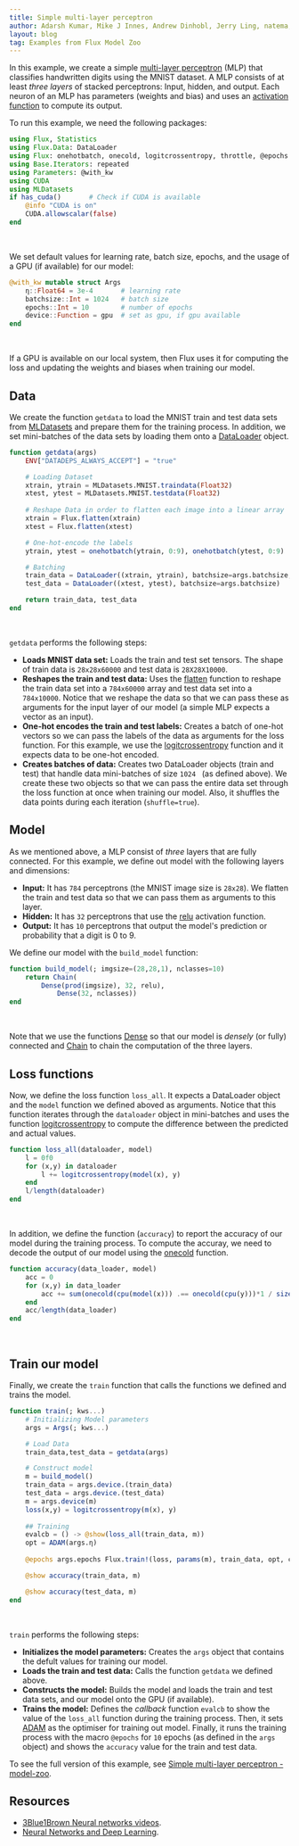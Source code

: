 ```yaml
---
title: Simple multi-layer perceptron
author: Adarsh Kumar, Mike J Innes, Andrew Dinhobl, Jerry Ling, natema, Zhang Shitian, Liliana Badillo, Dhairya Gandhi
layout: blog
tag: Examples from Flux Model Zoo
---
```


In this example, we create a simple [multi-layer perceptron](https://en.wikipedia.org/wiki/Multilayer_perceptron#:~:text=A%20multilayer%20perceptron%20(MLP)%20is,artificial%20neural%20network%20(ANN).&text=An%20MLP%20consists%20of%20at,uses%20a%20nonlinear%20activation%20function.) (MLP) that classifies handwritten digits using the MNIST dataset. A MLP consists of at least *three layers* of stacked perceptrons: Input, hidden, and output. Each neuron of an MLP has parameters (weights and bias) and uses an [activation function](https://en.wikipedia.org/wiki/Activation_function) to compute its output. 

To run this example, we need the following packages:

```julia
using Flux, Statistics
using Flux.Data: DataLoader
using Flux: onehotbatch, onecold, logitcrossentropy, throttle, @epochs
using Base.Iterators: repeated
using Parameters: @with_kw
using CUDA
using MLDatasets
if has_cuda()		# Check if CUDA is available
    @info "CUDA is on"
    CUDA.allowscalar(false)
end
```
<br>
 
We set default values for learning rate, batch size, epochs, and the usage of a GPU (if available) for our model:

```julia
@with_kw mutable struct Args
    η::Float64 = 3e-4       # learning rate
    batchsize::Int = 1024   # batch size
    epochs::Int = 10        # number of epochs
    device::Function = gpu  # set as gpu, if gpu available
end
```

<br>

If a GPU is available on our local system, then Flux uses it for computing the loss and updating the weights and biases when training our model.

## Data

We create the function `getdata` to load the MNIST train and test data sets from [MLDatasets](https://juliaml.github.io/MLDatasets.jl/latest/) and prepare them for the training process. In addition, we set mini-batches of the data sets by loading them onto a [DataLoader](https://fluxml.ai/Flux.jl/stable/data/dataloader/#Flux.Data.DataLoader) object. 

```julia
function getdata(args)
    ENV["DATADEPS_ALWAYS_ACCEPT"] = "true"

    # Loading Dataset	
    xtrain, ytrain = MLDatasets.MNIST.traindata(Float32)
    xtest, ytest = MLDatasets.MNIST.testdata(Float32)
	
    # Reshape Data in order to flatten each image into a linear array
    xtrain = Flux.flatten(xtrain)
    xtest = Flux.flatten(xtest)

    # One-hot-encode the labels
    ytrain, ytest = onehotbatch(ytrain, 0:9), onehotbatch(ytest, 0:9)

    # Batching
    train_data = DataLoader((xtrain, ytrain), batchsize=args.batchsize, shuffle=true)
    test_data = DataLoader((xtest, ytest), batchsize=args.batchsize)

    return train_data, test_data
end
```

<br>

`getdata` performs the following steps:

* **Loads MNIST data set:** Loads the train and test set tensors. The shape of train data is `28x28x60000` and test data is `28X28X10000`. 
* **Reshapes the train and test data:**  Uses the [flatten](https://fluxml.ai/Flux.jl/stable/models/layers/#Flux.flatten) function to reshape the train data set into a `784x60000` array and test data set into a `784x10000`. Notice that we reshape the data so that we can pass these as arguments for the input layer of our model (a simple MLP expects a vector as an input).
* **One-hot encodes the train and test labels:** Creates a batch of one-hot vectors so we can pass the labels of the data as arguments for the loss function. For this example, we use the [logitcrossentropy](https://fluxml.ai/Flux.jl/stable/models/losses/#Flux.Losses.logitcrossentropy) function and it expects data to be one-hot encoded. 
* **Creates batches of data:** Creates two DataLoader objects (train and test) that handle data mini-batches of size `1024 ` (as defined above). We create these two objects so that we can pass the entire data set through the loss function at once when training our model. Also, it shuffles the data points during each iteration (`shuffle=true`).

## Model

As we mentioned above, a MLP consist of *three* layers that are fully connected. For this example, we define out model with the following layers and dimensions: 

* **Input:** It has `784` perceptrons (the MNIST image size is `28x28`). We flatten the train and test data so that we can pass them as arguments to this layer.
* **Hidden:** It has `32` perceptrons that use the [relu](https://fluxml.ai/Flux.jl/stable/models/nnlib/#NNlib.relu) activation function.
* **Output:** It has `10` perceptrons that output the model's prediction or probability that a digit is 0 to 9. 


We define our model with the `build_model` function: 

```julia
function build_model(; imgsize=(28,28,1), nclasses=10)
    return Chain(
 	    Dense(prod(imgsize), 32, relu),
            Dense(32, nclasses))
end
```

<br>

Note that we use the functions [Dense](https://fluxml.ai/Flux.jl/stable/models/layers/#Flux.Dense) so that our model is *densely* (or fully) connected and [Chain](https://fluxml.ai/Flux.jl/stable/models/layers/#Flux.Chain) to chain the computation of the three layers.

## Loss functions

Now, we define the loss function `loss_all`. It expects a DataLoader object and the `model` function we defined aboved as arguments. Notice that this function iterates through the `dataloader` object in mini-batches and uses the function [logitcrossentropy](https://fluxml.ai/Flux.jl/stable/models/losses/#Flux.Losses.logitcrossentropy) to compute the difference between the predicted and actual values. 

```julia
function loss_all(dataloader, model)
    l = 0f0
    for (x,y) in dataloader
        l += logitcrossentropy(model(x), y)
    end
    l/length(dataloader)
end
```

<br>

In addition, we define the function (`accuracy`) to report the accuracy of our model during the training process. To compute the accuray, we need to decode the output of our model using the [onecold](https://fluxml.ai/Flux.jl/stable/data/onehot/#Flux.onecold) function. 

```julia
function accuracy(data_loader, model)
    acc = 0
    for (x,y) in data_loader
        acc += sum(onecold(cpu(model(x))) .== onecold(cpu(y)))*1 / size(x,2)
    end
    acc/length(data_loader)
end
```
<br>


## Train our model

Finally, we create the `train` function that calls the functions we defined and trains the model.

```julia
function train(; kws...)
    # Initializing Model parameters 
    args = Args(; kws...)

    # Load Data
    train_data,test_data = getdata(args)

    # Construct model
    m = build_model()
    train_data = args.device.(train_data)
    test_data = args.device.(test_data)
    m = args.device(m)
    loss(x,y) = logitcrossentropy(m(x), y)
    
    ## Training
    evalcb = () -> @show(loss_all(train_data, m))
    opt = ADAM(args.η)
		
    @epochs args.epochs Flux.train!(loss, params(m), train_data, opt, cb = evalcb)

    @show accuracy(train_data, m)

    @show accuracy(test_data, m)
end
```

<br>

`train` performs the following steps:

* **Initializes the model parameters:** Creates the `args` object that contains the defult values for training our model.
* **Loads the train and test data:** Calls the function `getdata` we defined above.
* **Constructs the model:** Builds the model and loads the train and test data sets, and our model  onto the GPU (if available).
* **Trains the model:** Defines the *callback* function `evalcb` to show the value of the `loss_all` function during the training process. Then, it sets [ADAM](https://fluxml.ai/Flux.jl/stable/training/optimisers/#Flux.Optimise.ADAM) as the optimiser for training out model. Finally, it runs the training process with the macro `@epochs` for `10` epochs (as defined in the `args` object) and shows the `accuracy` value for the train and test data.


To see the full version of this example, see [Simple multi-layer perceptron - model-zoo](https://github.com/FluxML/model-zoo/blob/master/vision/mlp_mnist/mlp_mnist.jl).
 
## Resources
 
* [3Blue1Brown Neural networks videos](https://www.youtube.com/watch?v=aircAruvnKk&list=PLZHQObOWTQDNU6R1_67000Dx_ZCJB-3pi).
* [Neural Networks and Deep Learning](http://neuralnetworksanddeeplearning.com/).
